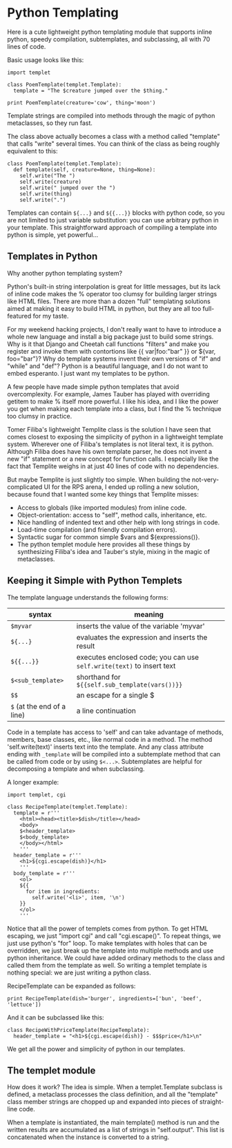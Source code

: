 # Python Templating

Here is a cute lightweight python templating module that supports inline python, speedy compilation, subtemplates, and subclassing, all with 70 lines of code.

Basic usage looks like this:

```
import templet

class PoemTemplate(templet.Template):
  template = "The $creature jumped over the $thing."

print PoemTemplate(creature='cow', thing='moon')
```

Template strings are compiled into methods through the magic of python metaclasses, so they run fast.

The class above actually becomes a class with a method called "template" that calls "write" several times. You can think of the class as being roughly equivalent to this:

```
class PoemTemplate(templet.Template):
  def template(self, creature=None, thing=None):
    self.write("The ")
    self.write(creature)
    self.write(" jumped over the ")
    self.write(thing)
    self.write(".")
```

Templates can contain `${...}` and `${{...}}` blocks with python code, so you are not limited to just variable substitution: you can use arbitrary python in your template. This straightforward approach of compiling a template into python is simple, yet powerful...

## Templates in Python

Why another python templating system?

Python's built-in string interpolation is great for little messages, but its lack of inline code makes the % operator too clumsy for building larger strings like HTML files. There are more than a dozen "full" templating solutions aimed at making it easy to build HTML in python, but they are all too full-featured for my taste.

For my weekend hacking projects, I don't really want to have to introduce a whole new language and install a big package just to build some strings. Why is it that Django and Cheetah call functions "filters" and make you register and invoke them with contortions like {{ var|foo:"bar" }} or ${var, foo="bar"}? Why do template systems invent their own versions of "if" and "while" and "def"? Python is a beautiful language, and I do not want to embed esperanto. I just want my templates to be python.

A few people have made simple python templates that avoid overcomplexity. For example, James Tauber has played with overriding getitem to make % itself more powerful. I like his idea, and I like the power you get when making each template into a class, but I find the % technique too clumsy in practice.

Tomer Filiba's lightweight Templite class is the solution I have seen that comes closest to exposing the simplicity of python in a lightweight template system. Wherever one of Filiba's templates is not literal text, it is python. Although Filiba does have his own template parser, he does not invent a new "if" statement or a new concept for function calls. I especially like the fact that Templite weighs in at just 40 lines of code with no dependencies.

But maybe Templite is just slightly too simple. When building the not-very-complicated UI for the RPS arena, I ended up rolling a new solution, because found that I wanted some key things that Templite misses:

 * Access to globals (like imported modules) from inline code.
 * Object-orientation: access to "self", method calls, inheritance, etc.
 * Nice handling of indented text and other help with long strings in code.
 * Load-time compilation (and friendly compilation errors).
 * Syntactic sugar for common simple $vars and ${expressions()}.
 * The python templet module here provides all these things by synthesizing Filiba's idea and Tauber's style, mixing in the magic of metaclasses.

## Keeping it Simple with Python Templets

The template language understands the following forms:

| syntax | meaning |
|-------|---------|
| `$myvar`	|	inserts the value of the variable 'myvar' |
| `${...}`	|	evaluates the expression and inserts the result |
| `${{...}}`	|	executes enclosed code; you can use `self.write(text)` to insert text |
| `$<sub_template>`	|	shorthand for `${{self.sub_template(vars())}}` |
| `$$`	|	an escape for a single $ |
| `$` (at the end of a line)	|	a line continuation |

Code in a template has access to 'self' and can take advantage of methods, members, base classes, etc., like normal code in a method. The method 'self.write(text)' inserts text into the template. And any class attribute ending with `_template` will be compiled into a subtemplate method that can be called from code or by using `$<...>`. Subtemplates are helpful for decomposing a template and when subclassing.

A longer example:

```
import templet, cgi

class RecipeTemplate(templet.Template):
  template = r'''
    <html><head><title>$dish</title></head>
    <body>
    $<header_template>
    $<body_template>
    </body></html>
    '''
  header_template = r'''
    <h1>${cgi.escape(dish)}</h1>
    '''
  body_template = r'''
    <ol>
    ${{
      for item in ingredients:
        self.write('<li>', item, '\n')
    }}
    </ol>
    '''
```

Notice that all the power of templets comes from python. To get HTML escaping, we just "import cgi" and call "cgi.escape()". To repeat things, we just use python's "for" loop. To make templates with holes that can be overridden, we just break up the template into multiple methods and use python inheritance. We could have added ordinary methods to the class and called them from the template as well. So writing a templet template is nothing special: we are just writing a python class.

RecipeTemplate can be expanded as follows:

```
print RecipeTemplate(dish='burger', ingredients=['bun', 'beef', 'lettuce'])
```

And it can be subclassed like this:

```
class RecipeWithPriceTemplate(RecipeTemplate):
  header_template = "<h1>${cgi.escape(dish)} - $$$price</h1>\n"
```

We get all the power and simplicity of python in our templates.

## The templet module

How does it work? The idea is simple. When a templet.Template subclass is defined, a metaclass processes the class definition, and all the "template" class member strings are chopped up and expanded into pieces of straight-line code.

When a template is instantiated, the main template() method is run and the written results are accumulated as a list of strings in "self.output". This list is concatenated when the instance is converted to a string.

